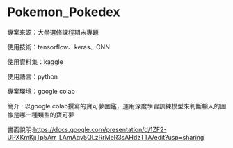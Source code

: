 # Pokemon_Pokedex
專案來源：大學選修課程期末專題

使用技術：tensorflow、keras、CNN

使用資料集：kaggle

使用語言：python 

專案環境：google colab

簡介 : 以google colab撰寫的寶可夢圖鑑，運用深度學習訓練模型來判斷輸入的圖像是哪一種類型的寶可夢


書面說明:https://docs.google.com/presentation/d/1ZF2-UPXKmKjjTp5Arr_LAmAqv5QLzRrMeR3sAHdzTTA/edit?usp=sharing
